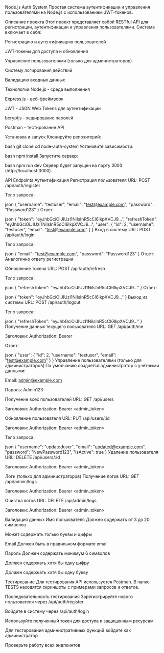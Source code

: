 Node.js Auth System
Простая система аутентификации и управления пользователями на Node.js с использованием JWT-токенов.

Описание проекта
Этот проект представляет собой RESTful API для регистрации, аутентификации и управления пользователями. Система включает в себя:

Регистрацию и аутентификацию пользователей

JWT-токены для доступа и обновления

Управление пользователями (только для администраторов)

Систему логирования действий

Валидацию входных данных

Технологии
Node.js - среда выполнения

Express.js - веб-фреймворк

JWT - JSON Web Tokens для аутентификации

bcryptjs - хеширование паролей

Postman - тестирование API

Установка и запуск
Клонируйте репозиторий:

bash
git clone <repository-url>
cd node-auth-system
Установите зависимости:

bash
npm install
Запустите сервер:

bash
npm run dev
Сервер будет запущен на порту 3000 (http://localhost:3000).

API Endpoints
Аутентификация
Регистрация пользователя
URL: POST /api/auth/register

Тело запроса:

json
{
  "username": "testuser",
  "email": "test@example.com",
  "password": "Password123"
}
Ответ:

json
{
  "token": "eyJhbGciOiJIUzI1NiIsInR5cCI6IkpXVCJ9...",
  "refreshToken": "eyJhbGciOiJIUzI1NiIsInR5cCI6IkpXVCJ9...",
  "user": {
    "id": 2,
    "username": "testuser",
    "email": "test@example.com"
  }
}
Вход в систему
URL: POST /api/auth/login

Тело запроса:

json
{
  "email": "test@example.com",
  "password": "Password123"
}
Ответ: Аналогично ответу регистрации

Обновление токена
URL: POST /api/auth/refresh

Тело запроса:

json
{
  "refreshToken": "eyJhbGciOiJIUzI1NiIsInR5cCI6IkpXVCJ9..."
}
Ответ:

json
{
  "token": "eyJhbGciOiJIUzI1NiIsInR5cCI6IkpXVCJ9..."
}
Выход из системы
URL: POST /api/auth/logout

Тело запроса:

json
{
  "refreshToken": "eyJhbGciOiJIUzI1NiIsInR5cCI6IkpXVCJ9..."
}
Получение данных текущего пользователя
URL: GET /api/auth/me

Заголовки: Authorization: Bearer <token>

Ответ:

json
{
  "user": {
    "id": 2,
    "username": "testuser",
    "email": "test@example.com"
  }
}
Управление пользователями (только для администраторов)
По умолчанию создается администратор с учетными данными:

Email: admin@example.com

Пароль: Admin123

Получение всех пользователей
URL: GET /api/users

Заголовки: Authorization: Bearer <admin_token>

Обновление пользователя
URL: PUT /api/users/:id

Заголовки: Authorization: Bearer <admin_token>

Тело запроса:

json
{
  "username": "updateduser",
  "email": "updated@example.com",
  "password": "NewPassword123",
  "isActive": true
}
Удаление пользователя
URL: DELETE /api/users/:id

Заголовки: Authorization: Bearer <admin_token>

Логи (только для администраторов)
Получение логов
URL: GET /api/admin/logs

Заголовки: Authorization: Bearer <admin_token>

Очистка логов
URL: DELETE /api/admin/logs

Заголовки: Authorization: Bearer <admin_token>

Валидация данных
Имя пользователя
Должно содержать от 3 до 20 символов

Может содержать только буквы и цифры

Email
Должен быть в правильном формате email

Пароль
Должен содержать минимум 6 символов

Должен содержать хотя бы одну цифру

Должен содержать хотя бы одну букву

Тестирование
Для тестирования API используется Postman. В папке TESTS находятся скриншоты с примерами запросов и ответов.

Последовательность тестирования
Зарегистрируйте нового пользователя через /api/auth/register

Войдите в систему через /api/auth/login

Используйте полученный токен для доступа к защищенным ресурсам

Для тестирования административных функций войдите как администратор

Проверьте работу всех эндпоинтов
